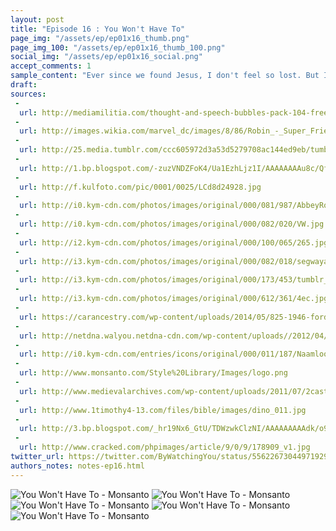 ```yaml
---
layout: post
title: "Episode 16 : You Won't Have To"
page_img: "/assets/ep/ep01x16_thumb.png"
page_img_100: "/assets/ep/ep01x16_thumb_100.png"
social_img: "/assets/ep/ep01x16_social.png"
accept_comments: 1
sample_content: "Ever since we found Jesus, I don't feel so lost. But I think I still should."
draft: 
sources: 
 - 
  url: http://mediamilitia.com/thought-and-speech-bubbles-pack-104-free-vectors-and-images/
 - 
  url: http://images.wikia.com/marvel_dc/images/8/86/Robin_-_Super_Friends_01.jpg
 - 
  url: http://25.media.tumblr.com/ccc605972d3a53d5279708ac144ed9eb/tumblr_mltc0eJQiZ1qc8xtpo1_500.gif
 - 
  url: http://1.bp.blogspot.com/-zuzVNDZFoK4/Ua1EzhLjz1I/AAAAAAAAu8c/QfUWJFDcs00/s1600/sitting-with-Jesus.jpg
 - 
  url: http://f.kulfoto.com/pic/0001/0025/LCd8d24928.jpg
 - 
  url: http://i0.kym-cdn.com/photos/images/original/000/081/987/AbbeyRoad2.jpg
 - 
  url: http://i0.kym-cdn.com/photos/images/original/000/082/020/VW.jpg
 - 
  url: http://i2.kym-cdn.com/photos/images/original/000/100/065/265.jpg
 - 
  url: http://i3.kym-cdn.com/photos/images/original/000/082/018/segwayabbeyroad.jpg
 - 
  url: http://i3.kym-cdn.com/photos/images/original/000/173/453/tumblr_lrfz9gs29b1r2ckw2o1_500.jpg
 - 
  url: http://i3.kym-cdn.com/photos/images/original/000/612/361/4ec.jpg
 - 
  url: https://carancestry.com/wp-content/uploads/2014/05/825-1946-ford-super-deluxe-convertible-coupe_4fb52.jpg
 - 
  url: http://netdna.walyou.netdna-cdn.com/wp-content/uploads//2012/04/Batman-Jesus.jpg
 - 
  url: http://i0.kym-cdn.com/entries/icons/original/000/011/187/Naamloos-1.png
 - 
  url: http://www.monsanto.com/Style%20Library/Images/logo.png
 - 
  url: http://www.medievalarchives.com/wp-content/uploads/2011/07/2castle_england.jpg
 - 
  url: http://www.1timothy4-13.com/files/bible/images/dino_011.jpg
 - 
  url: http://3.bp.blogspot.com/_hr19Nx6_GtU/TDWzwkClzNI/AAAAAAAAAdk/o9IF880aCpo/s1600/IMG_1874.JPG
 - 
  url: http://www.cracked.com/phpimages/article/9/0/9/178909_v1.jpg
twitter_url: https://twitter.com/ByWatchingYou/status/556226730449719298
authors_notes: notes-ep16.html
---
```



<div style="margin-left: auto; margin-right: auto; width: 600px;">
  <img src="/assets/ep/ep01x16_01.png" alt="You Won't Have To - Monsanto" />
  <img src="/assets/ep/ep01x16_02.png" alt="You Won't Have To - Monsanto" />
  <img src="/assets/ep/ep01x16_03.png" alt="You Won't Have To - Monsanto" />
  <img src="/assets/ep/ep01x16_04.png" alt="You Won't Have To - Monsanto" />
  <img src="/assets/ep/ep01x16_05.png" alt="You Won't Have To - Monsanto" />
</div>

<div style="display: none">
  Script:

  Robin: Are you saying you want us to fight Islam?
  Jesus: I'm saying that when the time comes... You won't have to.
  Robin: Ever since we found Jesus, I don't feel so lost. But I think I still should.
  Batman: Where are we going?
  Jesus: Memes are the informational equivalent of genes. The rules of genes apply to memes.
  Jesus: If you want to manipulate memes, you can learn a lot from the people who manipulate genes.
  [GUNSHOT POCKED SIGN: Now Entering Monsanto Country]
  Jesus: But it won't be easy getting in...
</div>

